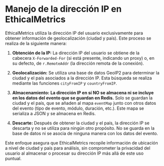 # Manejo de la dirección IP en EthicalMetrics

EthicalMetrics utiliza la dirección IP del usuario exclusivamente para obtener información de geolocalización (ciudad y país).  Este proceso se realiza de la siguiente manera:

1. **Obtención de la IP:** La dirección IP del usuario se obtiene de la cabecera `X-Forwarded-For` (si está presente, indicando un proxy) o, en su defecto, de `r.RemoteAddr` (la dirección remota de la conexión).

2. **Geolocalización:** Se utiliza una base de datos GeoIP2 para determinar la ciudad y el país asociados a la dirección IP.  Esta búsqueda se realiza mediante las funciones `cityFromIP` y `countryFromIP`.

3. **Almacenamiento:**  **La dirección IP en sí NO se almacena ni se incluye en los datos del evento que se guardan en Redis.**  Solo se guardan la ciudad y el país, que se añaden al mapa `eventMap` junto con otros datos del evento (tipo de evento, módulo, duración, etc.).  Este mapa se serializa a JSON y se almacena en Redis.

4. **Descarte:**  Después de obtener la ciudad y el país, la dirección IP se descarta y no se utiliza para ningún otro propósito.  No se guarda en la base de datos ni se asocia de ninguna manera con los datos del evento.

Este enfoque asegura que EthicalMetrics recopile información de ubicación a nivel de ciudad y país para análisis, sin comprometer la privacidad del usuario al almacenar o procesar su dirección IP más allá de este uso puntual.